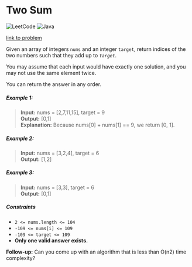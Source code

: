 # Two Sum

![LeetCode](https://img.shields.io/badge/LeetCode-000000?style=for-the-badge&logo=LeetCode&logoColor=#d16c06)
![Java](https://img.shields.io/badge/java-%23ED8B00.svg?style=for-the-badge&logo=openjdk&logoColor=white)

[link to problem](https://leetcode.com/problems/two-sum/description/)

Given an array of integers `nums` and an integer `target`,
return indices of the two numbers such that they add up to _`target`_.

You may assume that each input would have exactly one
solution, and you may not use the same element twice.

You can return the answer in any order.

##### Example 1:

> **Input:** nums = [2,7,11,15], target = 9 <br>
> **Output:** [0,1]<br>
> **Explanation:** Because nums[0] + nums[1] == 9, we return [0, 1].<br>

##### Example 2:

> **Input:** nums = [3,2,4], target = 6 <br>
> **Output:** [1,2] <br>

##### Example 3:

> **Input:** nums = [3,3], target = 6 <br>
> **Output:** [0,1] <br>

##### Constraints

* `2 <= nums.length <= 104`
* `-109 <= nums[i] <= 109`
* `-109 <= target <= 109`
* **Only one valid answer exists.**

**Follow-up:** Can you come up with an algorithm that is less than O(n2) time complexity?